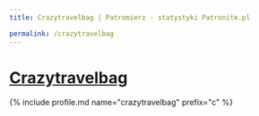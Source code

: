 ```yaml
---
title: Crazytravelbag | Patromierz - statystyki Patronite.pl

permalink: /crazytravelbag
---
```


# [Crazytravelbag](https://patronite.pl/crazytravelbag)

{% include profile.md name="crazytravelbag" prefix="c" %}
